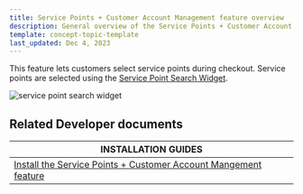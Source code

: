 ```yaml
---
title: Service Points + Customer Account Management feature overview
description: General overview of the Service Points + Customer Account Management feature
template: concept-topic-template
last_updated: Dec 4, 2023
---
```


This feature lets customers select service points during checkout. Service points are selected using the [Service Point Search Widget](/docs/pbc/all/service-point-management/{{page.version}}/unified-commerce/service-points-feature-overview.html#service-points-on-the-storefront).

![service point search widget](https://spryker.s3.eu-central-1.amazonaws.com/docs/pbc/all/service-point-management/unified-commerce/service-points-feature-overview.md/service-point-search.png)

## Related Developer documents

| INSTALLATION GUIDES |
| - |
| [Install the Service Points + Customer Account Mangement feature](/docs/pbc/all/service-point-management/{{page.version}}/unified-commerce/install-features/install-the-service-points-customer-account-management-feature.html) |
